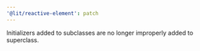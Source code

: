```yaml
---
'@lit/reactive-element': patch
---
```


Initializers added to subclasses are no longer improperly added to superclass.
